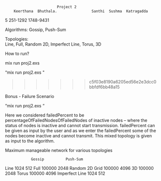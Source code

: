 							Project 2
		Keerthana  Bhuthala. 				Santhi  Sushma  Katragadda
5		251-1292 						1748-9431



Algorithms: 
Gossip, Push-Sum

Topologies:  
Line, Full, Random 2D, Imperfect Line, Torus, 3D


How to run?

mix run proj2.exs <numNodes> <topology> <algorithm>



“mix run proj2.exs  <numNodes>  <topology>  <algorithm>"
>>>>>>> c5f03e8190a6205ed56e2e3dcc0bbfdf6bb48a15


Bonus - Failure Scenario

“mix run proj2.exs  <numNodes>  <topology>  <algorithm> <percentageOfFailedNodesOfFailedNodesFailed>“

Here we considered failedPercent to be percentageOfFailedNodesOfFailedNodes of inactive nodes – where the status of nodes is inactive and cannot start transmission. failedPercent can be given as input by the user and as we enter the failedPercent some of the nodes become inactive and cannot transmit. This mixed topology is given as input to the algorithm.






Maximum manageable network for various topologies

	            Gossip	        Push-Sum
Line	           1024	        512
Full	          100000	        2048
Random 2D Grid	100000	        4096
3D	            100000	        2048
Torus	        100000	        4096
Imperfect Line	1024	        512















